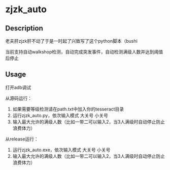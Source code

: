 # zjzk_auto
## Description
老夫肝zjzk肝不动了于是一时起了兴致写了这个python脚本（bushi

当前支持自动walkshop检测，自动完成突发事件，自动检测满级人数并达到阈值后停止
## Usage

打开adb调试

从源码运行：
1. 如果需要等级检测请在path.txt中加入你的tesseract目录
2. 运行zjzk_auto.py，依次输入模式 大关号 小关号
3. 输入最大允许的满级人数（比如一带二可以输入2，当3人满级时自动停止防止浪费体力）

从release运行：
1. 运行zjzk_auto.exe，依次输入模式 大关号 小关号
2. 输入最大允许的满级人数（比如一带二可以输入2，当3人满级时自动停止防止浪费体力）
